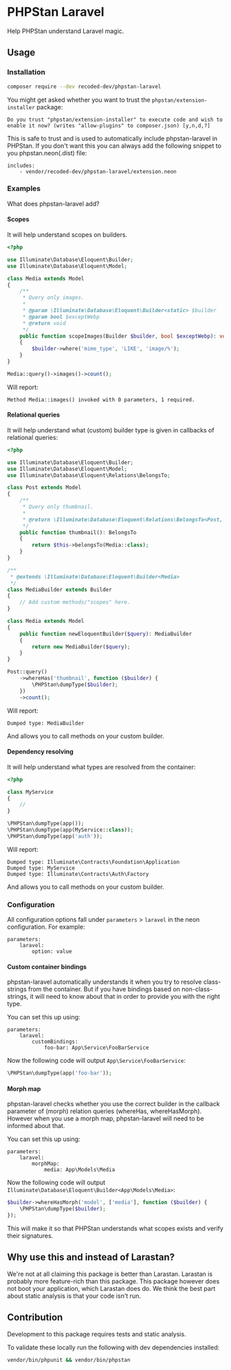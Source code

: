 # PHPStan Laravel

Help PHPStan understand Laravel magic.

## Usage

### Installation
``` bash
composer require --dev recoded-dev/phpstan-laravel
```

You might get asked whether you want to trust the `phpstan/extension-installer` package: 
```
Do you trust "phpstan/extension-installer" to execute code and wish to enable it now? (writes "allow-plugins" to composer.json) [y,n,d,?]
```
This is safe to trust and is used to automatically include phpstan-laravel in PHPStan.
If you don't want this you can always add the following snippet to you phpstan.neon(.dist) file:
```neon
includes:
    - vendor/recoded-dev/phpstan-laravel/extension.neon
```

### Examples
What does phpstan-laravel add?

#### Scopes
It will help understand scopes on builders.
```php
<?php

use Illuminate\Database\Eloquent\Builder;
use Illuminate\Database\Eloquent\Model;

class Media extends Model
{
    /**
     * Query only images.
     * 
     * @param \Illuminate\Database\Eloquent\Builder<static> $builder
     * @param bool $exceptWebp
     * @return void
     */
    public function scopeImages(Builder $builder, bool $exceptWebp): void
    {
        $builder->where('mime_type', 'LIKE', 'image/%');    
    }
}

Media::query()->images()->count();
```

Will report:
```
Method Media::images() invoked with 0 parameters, 1 required.
```

#### Relational queries
It will help understand what (custom) builder type is given in callbacks of relational queries:

```php
<?php

use Illuminate\Database\Eloquent\Builder;
use Illuminate\Database\Eloquent\Model;
use Illuminate\Database\Eloquent\Relations\BelongsTo;

class Post extends Model
{
    /**
     * Query only thumbnail.
     * 
     * @return \Illuminate\Database\Eloquent\Relations\BelongsTo<Post, Media>
     */
    public function thumbnail(): BelongsTo
    {
        return $this->belongsTo(Media::class);
    }
}

/**
 * @extends \Illuminate\Database\Eloquent\Builder<Media>
 */
class MediaBuilder extends Builder
{
    // Add custom methods/"scopes" here.
}

class Media extends Model
{
    public function newEloquentBuilder($query): MediaBuilder
    {
        return new MediaBuilder($query);
    }
}

Post::query()
    ->whereHas('thumbnail', function ($builder) {
        \PHPStan\dumpType($builder);
    })
    ->count();
```

Will report:
```
Dumped type: MediaBuilder
```

And allows you to call methods on your custom builder.

#### Dependency resolving
It will help understand what types are resolved from the container:

```php
<?php

class MyService
{
    //
}

\PHPStan\dumpType(app());
\PHPStan\dumpType(app(MyService::class));
\PHPStan\dumpType(app('auth'));
```

Will report:
```
Dumped type: Illuminate\Contracts\Foundation\Application
Dumped type: MyService
Dumped type: Illuminate\Contracts\Auth\Factory
```

And allows you to call methods on your custom builder.

### Configuration
All configuration options fall under `parameters` > `laravel` in the neon configuration.
For example:
```neon
parameters:
    laravel:
        option: value
```

#### Custom container bindings
phpstan-laravel automatically understands it when you try to resolve class-strings from the container.
But if you have bindings based on non-class-strings, it will need to know about that in order
to provide you with the right type.

You can set this up using:
```neon
parameters:
    laravel:
        customBindings:
            foo-bar: App\Service\FooBarService
```

Now the following code will output `App\Service\FooBarService`:
```php
\PHPStan\dumpType(app('foo-bar'));
```

#### Morph map
phpstan-laravel checks whether you use the correct builder in the callback parameter
of (morph) relation queries (whereHas, whereHasMorph). However when you use a morph
map, phpstan-laravel will need to be informed about that.

You can set this up using:
```neon
parameters:
    laravel:
        morphMap:
            media: App\Models\Media
```

Now the following code will output `Illuminate\Database\Eloquent\Builder<App\Models\Media>`:
```php
$builder->whereHasMorph('model', ['media'], function ($builder) {
    \PHPStan\dumpType($builder);
});
```
This will make it so that PHPStan understands what scopes exists and verify their signatures.

## Why use this and instead of Larastan?
We're not at all claiming this package is better than Larastan. Larastan is probably more feature-rich than
this package. This package however does not boot your application, which Larastan does do. We think the
best part about static analysis is that your code isn't run.

## Contribution
Development to this package requires tests and static analysis.

To validate these locally run the following with dev dependencies installed:
```bash
vendor/bin/phpunit && vendor/bin/phpstan
```
